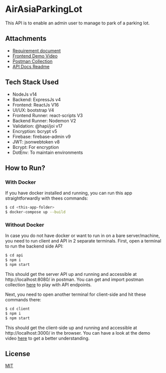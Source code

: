 # AirAsiaParkingLot

This API is to enable an admin user to manage to park of a parking lot.

## Attachments

- [Requirement document](docs/TL_Backend_FS.pdf)
- [Frontend Demo Video](docs/frontend-demo.mp4)
- [Postman Collection](docs/api-postman-collection.json)
- [API Docs Readme](docs/API-DOCS.md)

## Tech Stack Used
- NodeJs v14
- Backend: ExpressJs v4
- Frontend: ReactJs V16
- UI/UX: bootstrap V4
- Frontend Runner: react-scripts V3
- Backend Runner: Nodemon V2
- Validation: @hapi/joi v17
- Encryption: bcrypt v5
- Firebase:  firebase-admin v9
- JWT: jsonwebtoken v8
- Bcrypt: For encryption
- DotEnv: To maintain environments

## How to Run?

### With Docker

If you have docker installed and running, you can run this app straightforwardly with thees commands:

```bash
$ cd <this-app-folder>
$ docker-compose up --build
```

### Without Docker

In case you do not have docker or want to run in on a bare server/machine, you need to run client and API in 2 separate terminals. First, open a terminal to run the backend side API:

```bash
$ cd api
$ npm i
$ npm start
```
This should get the server API up and running and accessible at http://localhost:8080/ in postman. You can get and import postman collection [here](docs/api-postman-collection.json) to play with API endpoints.

Next, you need to open another terminal for client-side and hit these commands there:
```bash
$ cd client
$ npm i
$ npm start
```
This should get the client-side up and running and accessible at http://localhost:3000/ in the browser. You can have a look at the demo video [here](docs/frontend-demo.mp4) to get a better understanding.

## License
[MIT](https://choosealicense.com/licenses/mit/)
